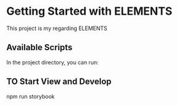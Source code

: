 # Getting Started with ELEMENTS

This project is my regarding ELEMENTS

## Available Scripts

In the project directory, you can run:

## TO Start View and Develop

npm run storybook
